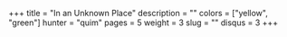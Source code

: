 +++
title = "In an Unknown Place"
description = ""
colors = ["yellow", "green"]
hunter = "quim"
pages = 5
weight = 3
slug = ""
disqus = 3
+++
